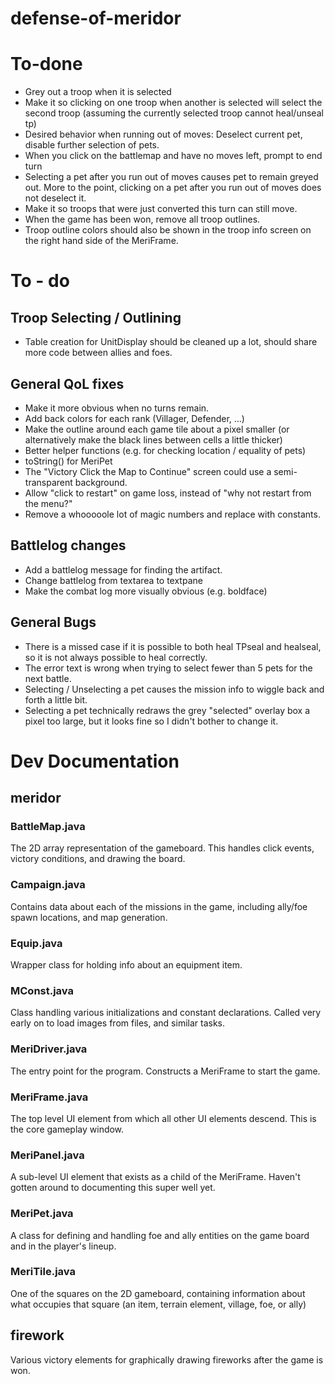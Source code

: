 # defense-of-meridor

To-done
=======
* Grey out a troop when it is selected
* Make it so clicking on one troop when another is selected will select the second troop (assuming the currently selected troop cannot heal/unseal tp)
* Desired behavior when running out of moves: Deselect current pet, disable further selection of pets.
* When you click on the battlemap and have no moves left, prompt to end turn
* Selecting a pet after you run out of moves causes pet to remain greyed out. More to the point, clicking on a pet after you run out of moves does not deselect it.
* Make it so troops that were just converted this turn can still move.
* When the game has been won, remove all troop outlines.
* Troop outline colors should also be shown in the troop info screen on the right hand side of the MeriFrame.

To - do
=======
## Troop Selecting / Outlining
* Table creation for UnitDisplay should be cleaned up a lot, should share more code between allies and foes.

## General QoL fixes
* Make it more obvious when no turns remain.
* Add back colors for each rank (Villager, Defender, ...)
* Make the outline around each game tile about a pixel smaller (or alternatively make the black lines between cells a little thicker)
* Better helper functions (e.g. for checking location / equality of pets)
* toString() for MeriPet
* The "Victory Click the Map to Continue" screen could use a semi-transparent background.
* Allow "click to restart" on game loss, instead of "why not restart from the menu?"
* Remove a whooooole lot of magic numbers and replace with constants.

## Battlelog changes
* Add a battlelog message for finding the artifact.
* Change battlelog from textarea to textpane
* Make the combat log more visually obvious (e.g. boldface)

## General Bugs
* There is a missed case if it is possible to both heal TPseal and healseal, so it is not always possible to heal correctly.
* The error text is wrong when trying to select fewer than 5 pets for the next battle.
* Selecting / Unselecting a pet causes the mission info to wiggle back and forth a little bit.
* Selecting a pet technically redraws the grey "selected" overlay box a pixel too large, but it looks fine so I didn't bother to change it.


Dev Documentation
=================

meridor
-------

### BattleMap.java
The 2D array representation of the gameboard. This handles click events, victory conditions, and drawing the board.

### Campaign.java
Contains data about each of the missions in the game, including ally/foe spawn locations, and map generation.

### Equip.java
Wrapper class for holding info about an equipment item.

### MConst.java
Class handling various initializations and constant declarations. Called very early on to load images from files, and similar tasks.

### MeriDriver.java
The entry point for the program. Constructs a MeriFrame to start the game.

### MeriFrame.java
The top level UI element from which all other UI elements descend. This is the core gameplay window.

### MeriPanel.java
A sub-level UI element that exists as a child of the MeriFrame. Haven't gotten around to documenting this super well yet.

### MeriPet.java
A class for defining and handling foe and ally entities on the game board and in the player's lineup.

### MeriTile.java
One of the squares on the 2D gameboard, containing information about what occupies that square (an item, terrain element, village, foe, or ally)


firework
--------
Various victory elements for graphically drawing fireworks after the game is won.
